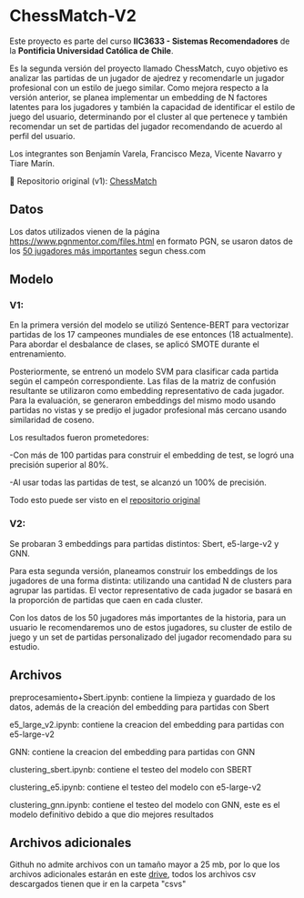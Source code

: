 # ChessMatch-V2
Este proyecto es parte del curso **IIC3633 - Sistemas Recomendadores** de la **Pontificia Universidad Católica de Chile**.

Es la segunda versión del proyecto llamado ChessMatch, cuyo objetivo es analizar las partidas de un jugador de ajedrez y recomendarle un jugador profesional con un estilo de juego similar. Como mejora respecto a la versión anterior, se planea implementar un embedding de N factores latentes para los jugadores y también la capacidad de identificar el estilo de juego del usuario, determinando por el cluster al que pertenece y también recomendar un set de partidas del jugador recomendando de acuerdo al perfil del usuario.

Los integrantes son Benjamín Varela, Francisco Meza, Vicente Navarro y Tiare Marín.

🔗 Repositorio original (v1): [ChessMatch](https://github.com/212113114/ChessMatch)

## Datos

Los datos utilizados vienen de la página https://www.pgnmentor.com/files.html en formato PGN, se usaron datos de los [50 jugadores más importantes](https://www.chess.com/lessons/hall-of-fame-the-50-greatest-chess-players-of-all-time) segun chess.com

## Modelo

### V1:
En la primera versión del modelo se utilizó Sentence-BERT para vectorizar partidas de los 17 campeones mundiales de ese entonces (18 actualmente). Para abordar el desbalance de clases, se aplicó SMOTE durante el entrenamiento.

Posteriormente, se entrenó un modelo SVM para clasificar cada partida según el campeón correspondiente. Las filas de la matriz de confusión resultante se utilizaron como embedding representativo de cada jugador. Para la evaluación, se generaron embeddings del mismo modo usando partidas no vistas y se predijo el jugador profesional más cercano usando similaridad de coseno.

Los resultados fueron prometedores:

  -Con más de 100 partidas para construir el embedding de test, se logró una precisión superior al 80%.

  -Al usar todas las partidas de test, se alcanzó un 100% de precisión.

Todo esto puede ser visto en el [repositorio original](https://github.com/212113114/ChessMatch)

### V2:
Se probaran 3 embeddings para partidas distintos: Sbert, e5-large-v2 y GNN.

Para esta segunda versión, planeamos construir los embeddings de los jugadores de una forma distinta: utilizando una cantidad N de clusters para agrupar las partidas. El vector representativo de cada jugador se basará en la proporción de partidas que caen en cada cluster.

Con los datos de los 50 jugadores más importantes de la historia, para un usuario le recomendaremos uno de estos jugadores, su cluster de estilo de juego y un set de partidas personalizado del jugador recomendado para su estudio.

## Archivos
preprocesamiento+Sbert.ipynb: contiene la limpieza y guardado de los datos, además de la creación del embedding para partidas con Sbert

e5_large_v2.ipynb: contiene la creacion del embedding para partidas con e5-large-v2

GNN: contiene la creacion del embedding para partidas con GNN

clustering_sbert.ipynb: contiene el testeo del modelo con SBERT

clustering_e5.ipynb: contiene el testeo del modelo con e5-large-v2

clustering_gnn.ipynb: contiene el testeo del modelo con GNN, este es el modelo definitivo debido a que dio mejores resultados

## Archivos adicionales

Githuh no admite archivos con un tamaño mayor a 25 mb, por lo que los archivos adicionales estarán en este [drive](https://drive.google.com/drive/folders/1xWqTHg10bwfcVWvEcJvj7nwwGMYrgiOV), todos los archivos csv descargados tienen que ir en la carpeta "csvs"








